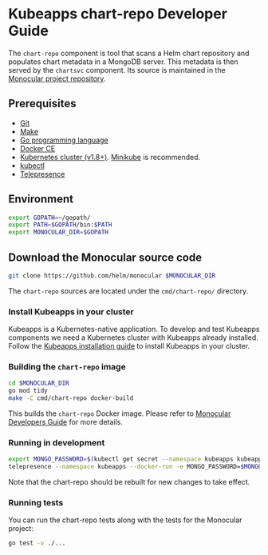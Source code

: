 # Kubeapps chart-repo Developer Guide

The `chart-repo` component is tool that scans a Helm chart repository and populates chart metadata in a MongoDB server. This metadata is then served by the `chartsvc` component. Its source is maintained in the [Monocular project repository](https://github.com/helm/monocular).

## Prerequisites

- [Git](https://git-scm.com/)
- [Make](https://www.gnu.org/software/make/)
- [Go programming language](https://golang.org/dl/)
- [Docker CE](https://www.docker.com/community-edition)
- [Kubernetes cluster (v1.8+)](https://kubernetes.io/docs/setup/pick-right-solution/). [Minikube](https://github.com/kubernetes/minikbue) is recommended.
- [kubectl](https://kubernetes.io/docs/tasks/tools/install-kubectl/)
- [Telepresence](https://telepresence.io)

## Environment

```bash
export GOPATH=~/gopath/
export PATH=$GOPATH/bin:$PATH
export MONOCULAR_DIR=$GOPATH
```

## Download the Monocular source code

```bash
git clone https://github.com/helm/monocular $MONOCULAR_DIR
```

The `chart-repo` sources are located under the `cmd/chart-repo/` directory.

### Install Kubeapps in your cluster

Kubeapps is a Kubernetes-native application. To develop and test Kubeapps components we need a Kubernetes cluster with Kubeapps already installed. Follow the [Kubeapps installation guide](../../chart/kubeapps/README.md) to install Kubeapps in your cluster.

### Building the `chart-repo` image

```bash
cd $MONOCULAR_DIR
go mod tidy
make -C cmd/chart-repo docker-build
```

This builds the `chart-repo` Docker image. Please refer to [Monocular Developers Guide](https://github.com/helm/monocular/blob/master/docs/development.md) for more details.

### Running in development

```bash
export MONGO_PASSWORD=$(kubectl get secret --namespace kubeapps kubeapps-mongodb -o go-template='{{index .data "mongodb-root-password" | base64decode}}')
telepresence --namespace kubeapps --docker-run -e MONGO_PASSWORD=$MONGO_PASSWORD --rm -ti quay.io/helmpack/chart-repo /chart-repo sync --mongo-user=root --mongo-url=kubeapps-mongodb stable https://kubernetes-charts.storage.googleapis.com
```

Note that the chart-repo should be rebuilt for new changes to take effect.

### Running tests

You can run the chart-repo tests along with the tests for the Monocular project:

```bash
go test -v ./...
```
